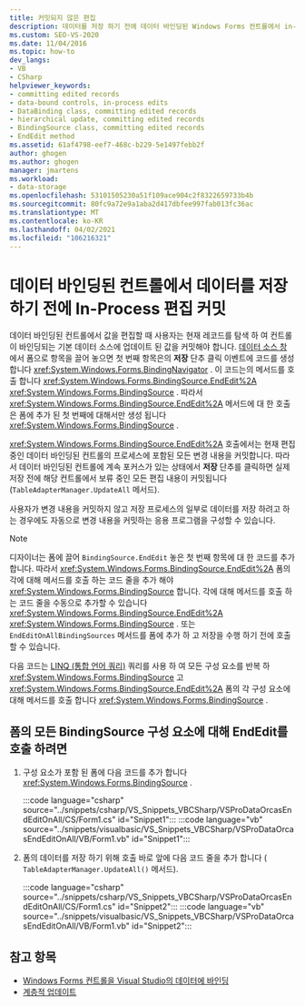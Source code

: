 ```yaml
---
title: 커밋되지 않은 편집
description: 데이터를 저장 하기 전에 데이터 바인딩된 Windows Forms 컨트롤에서 in-process 편집 내용을 커밋합니다. 폼의 모든 BindingSource 구성 요소에 대해 EndEdit를 호출 합니다.
ms.custom: SEO-VS-2020
ms.date: 11/04/2016
ms.topic: how-to
dev_langs:
- VB
- CSharp
helpviewer_keywords:
- committing edited records
- data-bound controls, in-process edits
- DataBinding class, committing edited records
- hierarchical update, committing edited records
- BindingSource class, committing edited records
- EndEdit method
ms.assetid: 61af4798-eef7-468c-b229-5e1497febb2f
author: ghogen
ms.author: ghogen
manager: jmartens
ms.workload:
- data-storage
ms.openlocfilehash: 53101505230a51f109ace904c2f8322659733b4b
ms.sourcegitcommit: 80fc9a72e9a1aba2d417dbfee997fab013fc36ac
ms.translationtype: MT
ms.contentlocale: ko-KR
ms.lasthandoff: 04/02/2021
ms.locfileid: "106216321"
---
```

# <a name="commit-in-process-edits-on-data-bound-controls-before-saving-data"></a>데이터 바인딩된 컨트롤에서 데이터를 저장하기 전에 In-Process 편집 커밋

데이터 바인딩된 컨트롤에서 값을 편집할 때 사용자는 현재 레코드를 탐색 하 여 컨트롤이 바인딩되는 기본 데이터 소스에 업데이트 된 값을 커밋해야 합니다. [데이터 소스 창](add-new-data-sources.md) 에서 폼으로 항목을 끌어 놓으면 첫 번째 항목은의 **저장** 단추 클릭 이벤트에 코드를 생성 합니다 <xref:System.Windows.Forms.BindingNavigator> . 이 코드는의 메서드를 호출 합니다 <xref:System.Windows.Forms.BindingSource.EndEdit%2A> <xref:System.Windows.Forms.BindingSource> . 따라서 <xref:System.Windows.Forms.BindingSource.EndEdit%2A> 메서드에 대 한 호출은 폼에 추가 된 첫 번째에 대해서만 생성 됩니다 <xref:System.Windows.Forms.BindingSource> .

<xref:System.Windows.Forms.BindingSource.EndEdit%2A> 호출에서는 현재 편집 중인 데이터 바인딩된 컨트롤의 프로세스에 포함된 모든 변경 내용을 커밋합니다. 따라서 데이터 바인딩된 컨트롤에 계속 포커스가 있는 상태에서 **저장** 단추를 클릭하면 실제 저장 전에 해당 컨트롤에서 보류 중인 모든 편집 내용이 커밋됩니다(`TableAdapterManager.UpdateAll` 메서드).

사용자가 변경 내용을 커밋하지 않고 저장 프로세스의 일부로 데이터를 저장 하려고 하는 경우에도 자동으로 변경 내용을 커밋하는 응용 프로그램을 구성할 수 있습니다.

> [!NOTE]
> 디자이너는 폼에 끌어 `BindingSource.EndEdit` 놓은 첫 번째 항목에 대 한 코드를 추가 합니다. 따라서 <xref:System.Windows.Forms.BindingSource.EndEdit%2A> 폼의 각에 대해 메서드를 호출 하는 코드 줄을 추가 해야 <xref:System.Windows.Forms.BindingSource> 합니다. 각에 대해 메서드를 호출 하는 코드 줄을 수동으로 추가할 수 있습니다 <xref:System.Windows.Forms.BindingSource.EndEdit%2A> <xref:System.Windows.Forms.BindingSource> . 또는 `EndEditOnAllBindingSources` 메서드를 폼에 추가 하 고 저장을 수행 하기 전에 호출할 수 있습니다.

다음 코드는 [LINQ (통합 언어 쿼리)](/dotnet/csharp/linq/) 쿼리를 사용 하 여 모든 구성 요소를 반복 하 <xref:System.Windows.Forms.BindingSource> 고 <xref:System.Windows.Forms.BindingSource.EndEdit%2A> 폼의 각 구성 요소에 대해 메서드를 호출 합니다 <xref:System.Windows.Forms.BindingSource> .

## <a name="to-call-endedit-for-all-bindingsource-components-on-a-form"></a>폼의 모든 BindingSource 구성 요소에 대해 EndEdit를 호출 하려면

1. 구성 요소가 포함 된 폼에 다음 코드를 추가 합니다 <xref:System.Windows.Forms.BindingSource> .

     :::code language="csharp" source="../snippets/csharp/VS_Snippets_VBCSharp/VSProDataOrcasEndEditOnAll/CS/Form1.cs" id="Snippet1":::
     :::code language="vb" source="../snippets/visualbasic/VS_Snippets_VBCSharp/VSProDataOrcasEndEditOnAll/VB/Form1.vb" id="Snippet1":::

2. 폼의 데이터를 저장 하기 위해 호출 바로 앞에 다음 코드 줄을 추가 합니다 ( `TableAdapterManager.UpdateAll()` 메서드).

     :::code language="csharp" source="../snippets/csharp/VS_Snippets_VBCSharp/VSProDataOrcasEndEditOnAll/CS/Form1.cs" id="Snippet2":::
     :::code language="vb" source="../snippets/visualbasic/VS_Snippets_VBCSharp/VSProDataOrcasEndEditOnAll/VB/Form1.vb" id="Snippet2":::

## <a name="see-also"></a>참고 항목

- [Windows Forms 컨트롤을 Visual Studio의 데이터에 바인딩](../data-tools/bind-windows-forms-controls-to-data-in-visual-studio.md)
- [계층적 업데이트](../data-tools/hierarchical-update.md)
